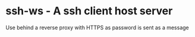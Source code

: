 ssh-ws - A ssh client host server
=================

Use behind a reverse proxy with HTTPS as password is sent as a message
